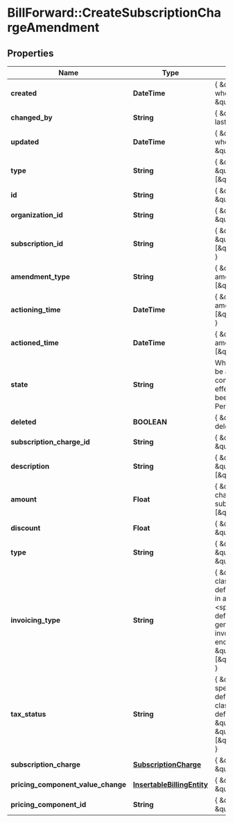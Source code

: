 # BillForward::CreateSubscriptionChargeAmendment

## Properties
Name | Type | Description | Notes
------------ | ------------- | ------------- | -------------
**created** | **DateTime** | { \&quot;description\&quot; : \&quot;The UTC DateTime when the object was created.\&quot;, \&quot;verbs\&quot;:[] } | [optional] 
**changed_by** | **String** | { \&quot;description\&quot; : \&quot;ID of the user who last updated the entity.\&quot;, \&quot;verbs\&quot;:[] } | [optional] 
**updated** | **DateTime** | { \&quot;description\&quot; : \&quot;The UTC DateTime when the object was last updated.\&quot;, \&quot;verbs\&quot;:[] } | [optional] 
**type** | **String** | { \&quot;description\&quot; : \&quot;\&quot;, \&quot;default\&quot; : \&quot;\&quot;, \&quot;verbs\&quot;:[\&quot;POST\&quot;,\&quot;GET\&quot;] } | 
**id** | **String** | { \&quot;description\&quot; : \&quot;\&quot;, \&quot;verbs\&quot;:[\&quot;GET\&quot;] } | [optional] 
**organization_id** | **String** | { \&quot;description\&quot; : \&quot;\&quot;, \&quot;verbs\&quot;:[\&quot;\&quot;] } | [optional] 
**subscription_id** | **String** | { \&quot;description\&quot; : \&quot;\&quot;, \&quot;verbs\&quot;:[\&quot;POST\&quot;,\&quot;PUT\&quot;,\&quot;GET\&quot;] } | 
**amendment_type** | **String** | { \&quot;description\&quot; : \&quot;Type of amendment\&quot;, \&quot;verbs\&quot;:[\&quot;POST\&quot;,\&quot;GET\&quot;] } | 
**actioning_time** | **DateTime** | { \&quot;description\&quot; : \&quot;When the amendment will run\&quot;, \&quot;verbs\&quot;:[\&quot;POST\&quot;,\&quot;PUT\&quot;,\&quot;GET\&quot;] } | [optional] 
**actioned_time** | **DateTime** | { \&quot;description\&quot; : \&quot;The time the amendment completed.\&quot;, \&quot;verbs\&quot;:[\&quot;GET\&quot;] } | [optional] 
**state** | **String** | Whether the subscription-amendment is: pending (to be actioned in the future), succeeded (actioning completed), failed (actioning was attempted but no effect was made) or discarded (the amendment had been cancelled before being actioned). Default: Pending | 
**deleted** | **BOOLEAN** | { \&quot;description\&quot; : \&quot;Is the amendment deleted.\&quot;, \&quot;verbs\&quot;:[\&quot;GET\&quot;] } | [default to false]
**subscription_charge_id** | **String** | { \&quot;description\&quot; : \&quot;\&quot;, \&quot;verbs\&quot;:[\&quot;GET\&quot;] } | [optional] 
**description** | **String** | { \&quot;description\&quot; : \&quot;.\&quot;, \&quot;verbs\&quot;:[\&quot;POST\&quot;,\&quot;GET\&quot;] } | [optional] 
**amount** | **Float** | { \&quot;description\&quot; : \&quot;Monetary value to charge in the same currency as the subscription.\&quot;, \&quot;verbs\&quot;:[\&quot;POST\&quot;,\&quot;GET\&quot;] } | 
**discount** | **Float** | { \&quot;description\&quot; : \&quot;\&quot;, \&quot;verbs\&quot;:[] } | [optional] 
**type** | **String** | { \&quot;description\&quot; : \&quot;\&quot;, \&quot;default\&quot; : \&quot;Manual\&quot;,  \&quot;verbs\&quot;:[] } | 
**invoicing_type** | **String** | { \&quot;description\&quot; : \&quot;&lt;span class&#x3D;\\\&quot;label label-default\\\&quot;&gt;Immediate&lt;/span&gt; invoicing will result in an invoice being issued immediately for the charge. &lt;span class&#x3D;\\\&quot;label label-default\\\&quot;&gt;Aggregated&lt;/span&gt; invoicing will generate a charge to be added to the next issued invoice, for example at the current billing period end.\&quot;, \&quot;default\&quot; : \&quot;Aggregated\&quot;, \&quot;verbs\&quot;:[\&quot;POST\&quot;,\&quot;PUT\&quot;,\&quot;GET\&quot;] } | 
**tax_status** | **String** | { \&quot;description\&quot; : \&quot;Whether the amount specified is &lt;span class&#x3D;\\\&quot;label label-default\\\&quot;&gt;inclusive&lt;/span&gt; or &lt;span class&#x3D;\\\&quot;label label-default\\\&quot;&gt;exclusive&lt;/span&gt; of tax\&quot;,  \&quot;default\&quot; : \&quot;inclusive\&quot;, \&quot;verbs\&quot;:[\&quot;POST\&quot;,\&quot;PUT\&quot;,\&quot;GET\&quot;] } | 
**subscription_charge** | [**SubscriptionCharge**](SubscriptionCharge.md) | { \&quot;description\&quot; : \&quot;\&quot;, \&quot;verbs\&quot;:[\&quot;GET\&quot;] } | [optional] 
**pricing_component_value_change** | [**InsertableBillingEntity**](InsertableBillingEntity.md) | { \&quot;description\&quot; : \&quot;\&quot;, \&quot;verbs\&quot;:[] } | [optional] 
**pricing_component_id** | **String** | { \&quot;description\&quot; : \&quot;\&quot;, \&quot;verbs\&quot;:[] } | [optional] 


